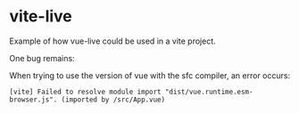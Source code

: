 # vite-live

Example of how vue-live could be used in a vite project.

One bug remains:

When trying to use the version of vue with the sfc compiler, an error occurs:

```
[vite] Failed to resolve module import "dist/vue.runtime.esm-browser.js". (imported by /src/App.vue)
```
